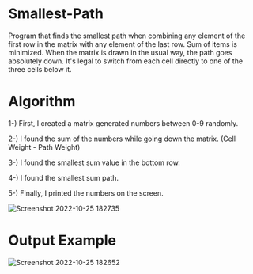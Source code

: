 # Smallest-Path
Program that finds the smallest path when combining any element of the first row in the matrix with any element of the last row. Sum of items is minimized.
When the matrix is drawn in the usual way, the path goes absolutely down. It's legal to switch from each cell directly to one of the three cells below it.

# Algorithm
1-) First, I created a matrix generated numbers between 0-9 randomly.

2-) I found the sum of the numbers while going down the matrix. (Cell Weight - Path Weight)

3-) I found the smallest sum value in the bottom row.

4-) I found the smallest sum path.

5-) Finally, I printed the numbers on the screen.




![Screenshot 2022-10-25 182735](https://user-images.githubusercontent.com/102357822/197816248-89d9440c-f9b0-466b-8b2b-2c781a39b837.png)



# Output Example
![Screenshot 2022-10-25 182652](https://user-images.githubusercontent.com/102357822/197816239-468f4bdb-75c4-411a-9f43-4369967ff179.png)
